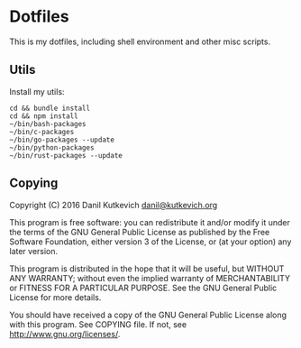 Dotfiles
========

This is my dotfiles, including shell environment
and other misc scripts.

Utils
-----

Install my utils:

    cd && bundle install
    cd && npm install
    ~/bin/bash-packages
    ~/bin/c-packages
    ~/bin/go-packages --update
    ~/bin/python-packages
    ~/bin/rust-packages --update

Copying
-------

Copyright (C) 2016 Danil Kutkevich <danil@kutkevich.org>

This program is free software: you can redistribute it and/or modify
it under the terms of the GNU General Public License as published by
the Free Software Foundation, either version 3 of the License, or
(at your option) any later version.

This program is distributed in the hope that it will be useful,
but WITHOUT ANY WARRANTY; without even the implied warranty of
MERCHANTABILITY or FITNESS FOR A PARTICULAR PURPOSE.  See the
GNU General Public License for more details.

You should have received a copy of the GNU General Public License
along with this program. See COPYING file.
If not, see <http://www.gnu.org/licenses/>.
